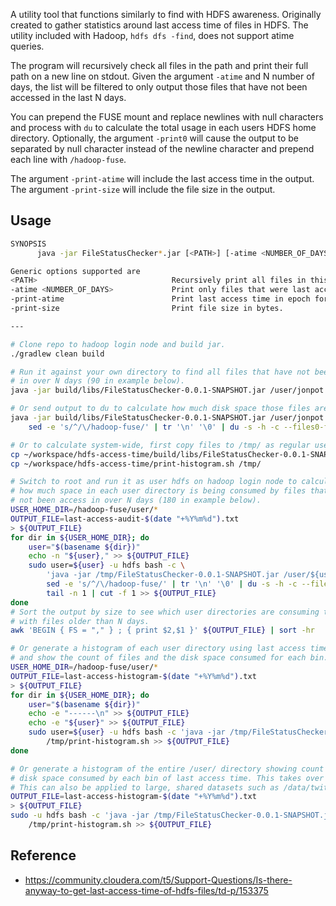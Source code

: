A utility tool that functions similarly to find with HDFS awareness. Originally created to gather statistics around last access time of files in HDFS. The utility included with Hadoop, `hdfs dfs -find`, does not support atime queries.

The program will recursively check all files in the path and print their full path on a new line on stdout. Given  the argument `-atime` and N number of days, the list will be filtered to only output those files that have not been accessed in the last N days. 

You can prepend the FUSE mount and replace newlines with null characters and process with `du` to calculate the total usage in each users HDFS home directory. Optionally, the argument `-print0` will cause the output to be separated by null character instead of the newline character and prepend each line with `/hadoop-fuse`.

The argument `-print-atime` will include the last access time in the output. The argument `-print-size` will include the file size in the output.

## Usage

```bash
SYNOPSIS
      java -jar FileStatusChecker*.jar [<PATH>] [-atime <NUMBER_OF_DAYS>] [-print-atime]

Generic options supported are
<PATH>                              Recursively print all files in this path.
-atime <NUMBER_OF_DAYS>             Print only files that were last accessed more than N number days ago.
-print-atime                        Print last access time in epoch format.
-print-size                         Print file size in bytes.

---

# Clone repo to hadoop login node and build jar.
./gradlew clean build

# Run it against your own directory to find all files that have not been accessed
# in over N days (90 in example below).
java -jar build/libs/FileStatusChecker-0.0.1-SNAPSHOT.jar /user/jonpot -atime 90

# Or send output to du to calculate how much disk space those files are consuming.
java -jar build/libs/FileStatusChecker-0.0.1-SNAPSHOT.jar /user/jonpot -atime 90 | \
    sed -e 's/^/\/hadoop-fuse/' | tr '\n' '\0' | du -s -h -c --files0-from=-

# Or to calculate system-wide, first copy files to /tmp/ as regular user.
cp ~/workspace/hdfs-access-time/build/libs/FileStatusChecker-0.0.1-SNAPSHOT.jar /tmp/
cp ~/workspace/hdfs-access-time/print-histogram.sh /tmp/

# Switch to root and run it as user hdfs on hadoop login node to calculate
# how much space in each user directory is being consumed by files that have
# not been access in over N days (180 in example below).
USER_HOME_DIR=/hadoop-fuse/user/*
OUTPUT_FILE=last-access-audit-$(date "+%Y%m%d").txt
> ${OUTPUT_FILE}
for dir in ${USER_HOME_DIR}; do
    user="$(basename ${dir})"
    echo -n "${user}," >> ${OUTPUT_FILE}
    sudo user=${user} -u hdfs bash -c \
        'java -jar /tmp/FileStatusChecker-0.0.1-SNAPSHOT.jar /user/${user} -atime 180' | \
        sed -e 's/^/\/hadoop-fuse/' | tr '\n' '\0' | du -s -h -c --files0-from=- | \
        tail -n 1 | cut -f 1 >> ${OUTPUT_FILE}
done
# Sort the output by size to see which user directories are consuming the most space
# with files older than N days.
awk 'BEGIN { FS = "," } ; { print $2,$1 }' ${OUTPUT_FILE} | sort -hr

# Or generate a histogram of each user directory using last access time to create bins
# and show the count of files and the disk space consumed for each bin.
USER_HOME_DIR=/hadoop-fuse/user/*
OUTPUT_FILE=last-access-histogram-$(date "+%Y%m%d").txt
> ${OUTPUT_FILE}
for dir in ${USER_HOME_DIR}; do
    user="$(basename ${dir})"
    echo -e "------\n" >> ${OUTPUT_FILE}
    echo -e "${user}" >> ${OUTPUT_FILE}
    sudo user=${user} -u hdfs bash -c 'java -jar /tmp/FileStatusChecker-0.0.1-SNAPSHOT.jar /user/${user} -atime 0 -print-atime -print-size' | \
        /tmp/print-histogram.sh >> ${OUTPUT_FILE}
done

# Or generate a histogram of the entire /user/ directory showing count of files and
# disk space consumed by each bin of last access time. This takes over 3 hours.
# This can also be applied to large, shared datasets such as /data/twitter/decahose/
OUTPUT_FILE=last-access-histogram-$(date "+%Y%m%d").txt
> ${OUTPUT_FILE}
sudo -u hdfs bash -c 'java -jar /tmp/FileStatusChecker-0.0.1-SNAPSHOT.jar /user/ -atime 0 -print-atime -print-size' | \
    /tmp/print-histogram.sh >> ${OUTPUT_FILE}
```
## Reference

- https://community.cloudera.com/t5/Support-Questions/Is-there-anyway-to-get-last-access-time-of-hdfs-files/td-p/153375
